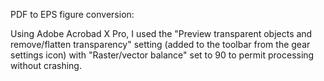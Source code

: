 PDF to EPS figure conversion:

Using Adobe Acrobad X Pro, I used the "Preview transparent objects and remove/flatten transparency" setting (added to the toolbar from the gear settings icon) with "Raster/vector balance" set to 90 to permit processing without crashing.